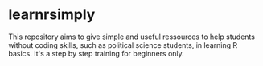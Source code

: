 # learnrsimply
This repository aims to give simple and useful ressources to help students without coding skills, such as political science students, in learning R basics.
It's a step by step training for beginners only.